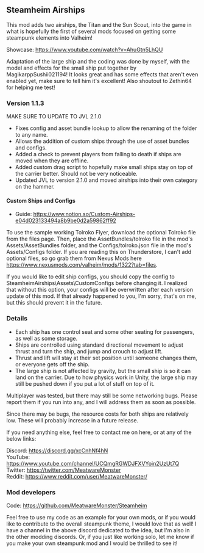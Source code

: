 ﻿## Steamheim Airships

This mod adds two airships, the Titan and the Sun Scout, into the game in what is hopefully the first of several mods focused on getting some steampunk elements into Valheim!

Showcase: https://www.youtube.com/watch?v=AhuGtn5LhQU

Adaptation of the large ship and the coding was done by myself, with the model and effects for the small ship put together by MagikarppSushii021194! It looks great and has some effects that aren't even enabled yet, make sure to tell him it's excellent! Also shoutout to Zethin64 for helping me test!

### Version 1.1.3

MAKE SURE TO UPDATE TO JVL 2.1.0

- Fixes config and asset bundle lookup to allow the renaming of the folder to any name.
- Allows the addition of custom ships through the use of asset bundles and configs.
- Added a check to prevent players from falling to death if ships are moved when they are offline.
- Added custom drag script to hopefully make small ships stay on top of the carrier better. Should not be very noticeable.
- Updated JVL to version 2.1.0 and moved airships into their own category on the hammer.

#### Custom Ships and Configs

- Guide: https://www.notion.so/Custom-Airships-e04d023133494a8b9be0d2a59862ff92

To use the sample working Tolroko Flyer, download the optional Tolroko file from the files page. Then, place the AssetBundles/tolroko file in the mod's Assets/AssetBundles folder, and the Configs/tolroko.json file in the mod's Assets/Configs folder. If you are reading this on Thunderstore, I can't add optional files, so go grab them from Nexus Mods here https://www.nexusmods.com/valheim/mods/1322?tab=files.

If you would like to edit ship configs, you should copy the config to SteamheimAirships\Assets\CustomConfigs before changing it. I realized that without this option, your configs will be overwritten after each version update of this mod. If that already happened to you, I'm sorry, that's on me, but this should prevent it in the future.

### Details

- Each ship has one control seat and some other seating for passengers, as well as some storage.
- Ships are controlled using standard directional movement to adjust thrust and turn the ship, and jump and crouch to adjust lift.
- Thrust and lift will stay at their set position until someone changes them, or everyone gets off the ship.
- The large ship is not affected by gravity, but the small ship is so it can land on the carrier. Due to how physics work in Unity, the large ship may still be pushed down if you put a lot of stuff on top of it.

Multiplayer was tested, but there may still be some networking bugs. Please report them if you run into any, and I will address them as soon as possible.

Since there may be bugs, the resource costs for both ships are relatively low. These will probably increase in a future release.

If you need anything else, feel free to contact me on here, or at any of the below links:

Discord: https://discord.gg/xcCnhNf4hN \
YouTube: https://www.youtube.com/channel/UCQmgRGWDJFXVYoin2UzUt7Q \
Twitter: https://twitter.com/MeatwareMonster \
​Reddit: https://www.reddit.com/user/MeatwareMonster/

### Mod developers

Code: https://github.com/MeatwareMonster/Steamheim

Feel free to use my code as an example for your own mods, or if you would like to contribute to the overall steampunk theme, I would love that as well! I have a channel in the above discord dedicated to the idea, but I'm also in the other modding discords. Or, if you just like working solo, let me know if you make your own steampunk mod and I would be thrilled to see it!
